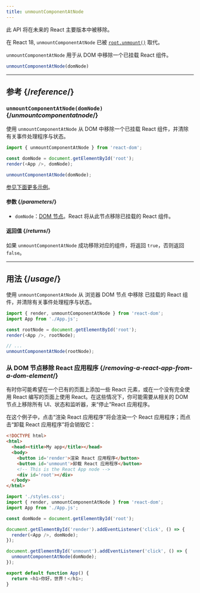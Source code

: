 ```yaml
---
title: unmountComponentAtNode
---
```


<Deprecated>

此 API 将在未来的 React 主要版本中被移除。

在 React 18, `unmountComponentAtNode` 已被 [`root.unmount()`](/reference/react-dom/client/createRoot#root-unmount) 取代。

</Deprecated>

<Intro>

`unmountComponentAtNode` 用于从 DOM 中移除一个已挂载 React 组件。

```js
unmountComponentAtNode(domNode)
```

</Intro>

<InlineToc />

---

## 参考 {/*reference*/}

### `unmountComponentAtNode(domNode)` {/*unmountcomponentatnode*/}

使用 `unmountComponentAtNode` 从 DOM 中移除一个已挂载 React 组件，并清除有关事件处理程序与状态。

```js
import { unmountComponentAtNode } from 'react-dom';

const domNode = document.getElementById('root');
render(<App />, domNode);

unmountComponentAtNode(domNode);
```

[参见下面更多示例](#usage)。

#### 参数 {/*parameters*/}

* `domNode`：[DOM 节点](https://developer.mozilla.org/en-US/docs/Web/API/Element)。React 将从此节点移除已挂载的 React 组件。

#### 返回值 {/*returns*/}

如果 `unmountComponentAtNode` 成功移除对应的组件，将返回 `true`，否则返回 `false`。

---

## 用法 {/*usage*/}

使用 `unmountComponentAtNode` 从 <CodeStep step={2}>浏览器 DOM 节点</CodeStep> 中移除 <CodeStep step={1}>已挂载的 React 组件</CodeStep>，并清除有关事件处理程序与状态。

```js [[1, 5, "<App />"], [2, 5, "rootNode"], [2, 8, "rootNode"]]
import { render, unmountComponentAtNode } from 'react-dom';
import App from './App.js';

const rootNode = document.getElementById('root');
render(<App />, rootNode);

// ...
unmountComponentAtNode(rootNode);
```


### 从 DOM 节点移除 React 应用程序 {/*removing-a-react-app-from-a-dom-element*/}

有时你可能希望在一个已有的页面上添加一些 React 元素，或在一个没有完全使用 React 编写的页面上使用 React。在这些情况下，你可能需要从相关的 DOM 节点上移除所有 UI、状态和监听器，来“停止”React 应用程序。

在这个例子中，点击“渲染 React 应用程序”将会渲染一个 React 应用程序；而点击“卸载 React 应用程序”将会销毁它：

<Sandpack>

```html index.html
<!DOCTYPE html>
<html>
  <head><title>My app</title></head>
  <body>
    <button id='render'>渲染 React 应用程序</button>
    <button id='unmount'>卸载 React 应用程序</button>
    <!-- This is the React App node -->
    <div id='root'></div>
  </body>
</html>
```

```js index.js active
import './styles.css';
import { render, unmountComponentAtNode } from 'react-dom';
import App from './App.js';

const domNode = document.getElementById('root');

document.getElementById('render').addEventListener('click', () => {
  render(<App />, domNode);
});

document.getElementById('unmount').addEventListener('click', () => {
  unmountComponentAtNode(domNode);
});
```

```js App.js
export default function App() {
  return <h1>你好，世界！</h1>;
}
```

</Sandpack>

